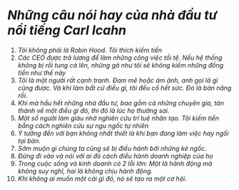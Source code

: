 # *Những câu nói hay của nhà đầu tư nổi tiếng Carl Icahn*
1. *Tôi không phải là Robin Hood. Tôi thích kiếm tiền*
2. *Các CEO được trả lương để làm những công việc tồi tệ. Nếu hệ thống không bị rối tung cả lên, những gã như tôi sẽ không kiếm những đồng tiền như thế này*
3. *Tôi là một người rất cạnh tranh. Đam mê hoặc ám ảnh, anh gọi là gì cũng được. Và khi làm bất cứ điều gì, tôi đều cố hết sức. Đó là bản năng rồi.*
4. *Khi mà hầu hết những nhà đầu tư, bao gồm cả những chuyên gia, tán thành về một điều gì đó, thì đó là lúc họ thường sai.*
5. *Một số người làm giàu nhờ nghiên cứu trí tuệ nhân tạo. Tôi kiếm tiền bằng cách nghiên cứu sự ngu ngốc tự nhiên*
6. *Ý tưởng đến với bạn không nhất thiết là khi bạn đang làm việc hay ngồi tại bàn.*
7. *Sớm muộn gì chúng ta cũng sẽ bị điều hành bởi những kẻ ngốc.*
8. *Đừng đi vào và nói với ai đó cách điều hành doanh nghiệp của họ*
9. *Trong cuộc sống và kinh doanh có 2 lỗi lớn: Một là hành động mà không suy nghĩ, hai là không chịu hành động.*
10. *Khi không ai muốn một cái gì đó, nó sẽ tạo ra một cơ hội.*